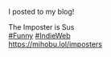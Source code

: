 I posted to my blog!

The Imposter is Sus  
[\#<span>Funny</span>](https://social.lol/tags/Funny) [\#<span>IndieWeb</span>](https://social.lol/tags/IndieWeb)  
[<span class="invisible">https://</span><span class="">mihobu.lol/imposters</span><span class="invisible"></span>](https://mihobu.lol/imposters)